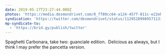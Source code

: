 ```yaml
---
date: 2019-05-17T23:27:44.000Z
photos: 'https://media.desmondrivet.com/0_ff80cc64-a124-457f-811c-e22eb7be41f0.jpg'
syndication: 'https://twitter.com/desmondrivet/status/1129528998957113344'
mp-syndicate-to:
  - 'https://brid.gy/publish/twitter'
---
```


Spaghetti Carbonara, take two: guanciale edition. &nbsp;Delicious as always, but I think I may prefer the pancetta version.  
